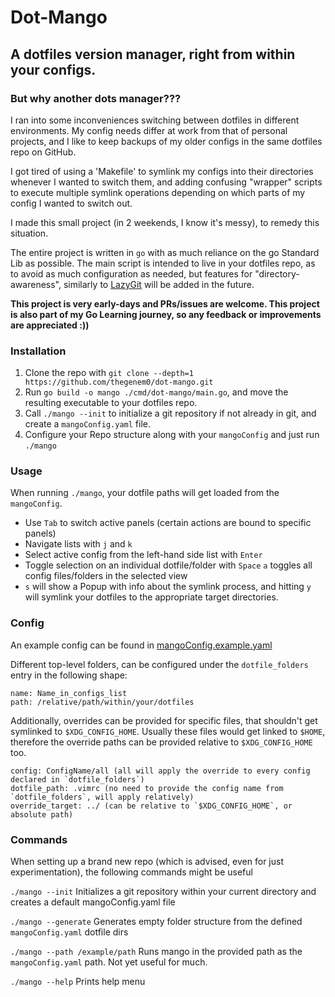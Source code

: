 # Dot-Mango
## A dotfiles version manager, right from within your configs.

### But why another dots manager???
I ran into some inconveniences switching between dotfiles in different environments.
My config needs differ at work from that of personal projects, and I like to keep
backups of my older configs in the same dotfiles repo on GitHub.

I got tired of using a 'Makefile' to symlink my configs into their directories whenever
I wanted to switch them, and adding confusing "wrapper" scripts to execute multiple
symlink operations depending on which parts of my config I wanted to switch out.

I made this small project (in 2 weekends, I know it's messy), to remedy this situation.

The entire project is written in `go` with as much reliance on the go Standard Lib as possible.
The main script is intended to live in your dotfiles repo, as to avoid as much configuration as needed,
but features for "directory-awareness", similarly to [LazyGit](https://github.com/jesseduffield/lazygit)
will be added in the future.

**This project is very early-days and PRs/issues are welcome.
This project is also part of my Go Learning journey, so any feedback or improvements are appreciated :))**


### Installation

1. Clone the repo with `git clone --depth=1 https://github.com/thegenem0/dot-mango.git`
2. Run `go build -o mango ./cmd/dot-mango/main.go`, and move the resulting executable to your dotfiles repo.
3. Call `./mango --init` to initialize a git repository if not already in git, and create a `mangoConfig.yaml` file.
4. Configure your Repo structure along with your `mangoConfig` and just run `./mango`


### Usage

When running `./mango`, your dotfile paths will get loaded from the `mangoConfig`.
- Use `Tab` to switch active panels (certain actions are bound to specific panels)
- Navigate lists with `j` and `k`
- Select active config from the left-hand side list with `Enter`
- Toggle selection on an individual dotfile/folder with `Space`
    `a` toggles all config files/folders in the selected view
- `s` will show a Popup with info about the symlink process, and hitting `y` will symlink
your dotfiles to the appropriate target directories.


### Config

An example config can be found in [mangoConfig.example.yaml](mangoConfig.example.yaml)

Different top-level folders, can be configured under the `dotfile_folders` entry in the following shape:
```
name: Name_in_configs_list
path: /relative/path/within/your/dotfiles
```
Additionally, overrides can be provided for specific files, that shouldn't get symlinked to `$XDG_CONFIG_HOME`.
Usually these files would get linked to `$HOME`, therefore the override paths can be provided relative to `$XDG_CONFIG_HOME` too.

```
config: ConfigName/all (all will apply the override to every config declared in `dotfile_folders`)
dotfile_path: .vimrc (no need to provide the config name from `dotfile_folders`, will apply relatively)
override_target: ../ (can be relative to `$XDG_CONFIG_HOME`, or absolute path)
```

### Commands

When setting up a brand new repo (which is advised, even for just experimentation), the following commands might be useful

`./mango --init`
Initializes a git repository within your current directory and creates a default mangoConfig.yaml file

`./mango --generate`
Generates empty folder structure from the defined `mangoConfig.yaml` dotfile dirs

`./mango --path /example/path`
Runs mango in the provided path as the `mangoConfig.yaml` path. Not yet useful for much.

`./mango --help`
Prints help menu
